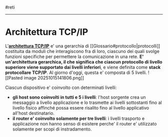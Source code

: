 #reti 
___
# **Architettura TCP/IP**
L'<u><b>architettura TCP/IP</b></u> e' una gerarchia di [[Glossario#protocollo|protocolli]] costituita da moduli che interagiscono fra di loro, ciascuno dei quali svolge funzioni specifiche per permettere la comunicazione in una rete.
**E' un'architettura gerarchica, il che significa che ciascun protocollo di livello superiore viene supportato dai livelli inferiori**, e viene definita come **stack protocollare TCP/IP**.
Al giorno d'oggi, questa e' composta di 5 livelli.
![[Pasted image 20251015141806.png]]

Ciascun dispositivo e' coinvolto con determinati livelli:
- **gli host sono coinvolti in tutti e 5 i livelli**: l'host sorgente crea un messaggio a livello applicazione e lo trasmette ai livelli sottostanti fino al livello fisico affinché possa essere risalito fino al livello applicativo all'host destinatario.
- **il router e' coinvolto solamente per tre livelli**: i livelli trasporto e applicazione non hanno senso di esistere perche' il router e' utilizzato solamente per scopi di instradamento.